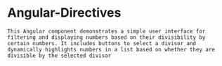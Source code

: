# Angular-Directives
    This Angular component demonstrates a simple user interface for filtering and displaying numbers based on their divisibility by certain numbers. It includes buttons to select a divisor and dynamically highlights numbers in a list based on whether they are divisible by the selected divisor
